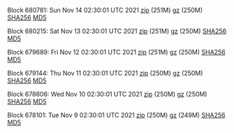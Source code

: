 Block 680781: Sun Nov 14 02:30:01 UTC 2021 [zip](https://files.01coin.io/mainnet/2021-11-14/bootstrap.dat.zip) (251M) [gz](https://files.01coin.io/mainnet/2021-11-14/bootstrap.dat.tar.gz) (250M) [SHA256](https://files.01coin.io/mainnet/2021-11-14/sha256.txt) [MD5](https://files.01coin.io/mainnet/2021-11-14/md5.txt)

Block 680215: Sat Nov 13 02:30:01 UTC 2021 [zip](https://files.01coin.io/mainnet/2021-11-13/bootstrap.dat.zip) (251M) [gz](https://files.01coin.io/mainnet/2021-11-13/bootstrap.dat.tar.gz) (250M) [SHA256](https://files.01coin.io/mainnet/2021-11-13/sha256.txt) [MD5](https://files.01coin.io/mainnet/2021-11-13/md5.txt)

Block 679689: Fri Nov 12 02:30:01 UTC 2021 [zip](https://files.01coin.io/mainnet/2021-11-12/bootstrap.dat.zip) (251M) [gz](https://files.01coin.io/mainnet/2021-11-12/bootstrap.dat.tar.gz) (250M) [SHA256](https://files.01coin.io/mainnet/2021-11-12/sha256.txt) [MD5](https://files.01coin.io/mainnet/2021-11-12/md5.txt)

Block 679144: Thu Nov 11 02:30:01 UTC 2021 [zip](https://files.01coin.io/mainnet/2021-11-11/bootstrap.dat.zip) (250M) [gz](https://files.01coin.io/mainnet/2021-11-11/bootstrap.dat.tar.gz) (250M) [SHA256](https://files.01coin.io/mainnet/2021-11-11/sha256.txt) [MD5](https://files.01coin.io/mainnet/2021-11-11/md5.txt)

Block 678606: Wed Nov 10 02:30:01 UTC 2021 [zip](https://files.01coin.io/mainnet/2021-11-10/bootstrap.dat.zip) (250M) [gz](https://files.01coin.io/mainnet/2021-11-10/bootstrap.dat.tar.gz) (250M) [SHA256](https://files.01coin.io/mainnet/2021-11-10/sha256.txt) [MD5](https://files.01coin.io/mainnet/2021-11-10/md5.txt)

Block 678101: Tue Nov  9 02:30:01 UTC 2021 [zip](https://files.01coin.io/mainnet/2021-11-09/bootstrap.dat.zip) (250M) [gz](https://files.01coin.io/mainnet/2021-11-09/bootstrap.dat.tar.gz) (249M) [SHA256](https://files.01coin.io/mainnet/2021-11-09/sha256.txt) [MD5](https://files.01coin.io/mainnet/2021-11-09/md5.txt)
